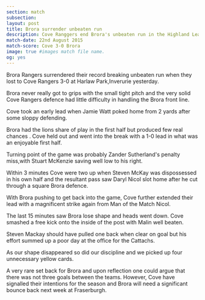 ```yaml
---
section: match
subsection:
layout: post
title: Brora surrender unbeaten run
description: Cove Ranggers end Brora's unbeaten run in the Highland League with an emphatic victory at Harlaw Park. 
match-date: 22nd August 2015
match-score: Cove 3-0 Brora
image: true #images match file name.
og: yes
---
```


Brora Rangers surrendered their record breaking unbeaten run when they lost to Cove Rangers 3-0 at Harlaw Park,Inverurie yesterday. 

Brora never really got to grips with the small tight pitch and the very solid Cove Rangers defence had little difficulty in handling the Brora front line. 

Cove took an early lead when Jamie Watt poked home from 2 yards after some sloppy defending. 

Brora had the lions share of play in the first half but produced few real chances . Cove held out and went into the break with a 1-0 lead in what was an enjoyable first half. 

Turning point of the game was probably Zander Sutherland's penalty miss,with Stuart McKenzie saving well low to his right.

Within 3 minutes Cove were two up when Steven McKay was dispossessed in his own half and the resultant pass saw Daryl Nicol slot home after he cut through a square Brora defence. 

With Brora pushing to get back into the game, Cove further extended their lead with a magnificent strike again from Man of the Match Nicol. 

The last 15 minutes saw Brora lose shape and heads went down. Cove smashed a free kick onto the inside of the post with Malin well beaten. 

Steven Mackay should have pulled one back when clear on goal but his effort summed up a poor day at the office for the Cattachs. 

As our shape disappeared so did our discipline and we picked up four unnecessary yellow cards. 

A very rare set back for Brora and upon reflection one could argue that there was not three goals between the teams. However, Cove have signalled their intentions for the season and Brora will need a significant bounce back next week at Fraserburgh. 
 
